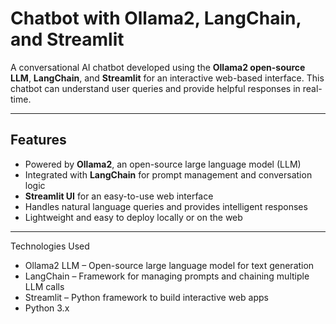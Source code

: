 # Chatbot with Ollama2, LangChain, and Streamlit

A conversational AI chatbot developed using the **Ollama2 open-source LLM**, **LangChain**, and **Streamlit** for an interactive web-based interface. This chatbot can understand user queries and provide helpful responses in real-time.

---

## Features

- Powered by **Ollama2**, an open-source large language model (LLM)
- Integrated with **LangChain** for prompt management and conversation logic
- **Streamlit UI** for an easy-to-use web interface
- Handles natural language queries and provides intelligent responses
- Lightweight and easy to deploy locally or on the web

---

Technologies Used

- Ollama2 LLM – Open-source large language model for text generation
- LangChain – Framework for managing prompts and chaining multiple LLM calls
- Streamlit – Python framework to build interactive web apps
- Python 3.x
